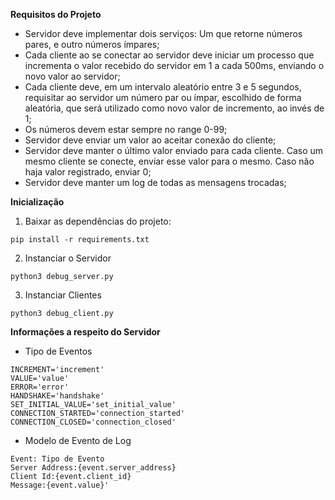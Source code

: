 **Requisitos do Projeto**

- Servidor deve implementar dois serviços: Um que retorne números pares, e outro números ímpares;
- Cada cliente ao se conectar ao servidor deve iniciar um processo que incrementa o valor recebido do servidor em 1 a cada 500ms, enviando o novo valor ao servidor;
- Cada cliente deve, em um intervalo aleatório entre 3 e 5 segundos, requisitar ao servidor um número par ou ímpar, escolhido de forma aleatória, que será utilizado como novo valor de incremento, ao invés de 1;
- Os números devem estar sempre no range 0-99;
- Servidor deve enviar um valor ao aceitar conexão do cliente;
- Servidor deve manter o último valor enviado para cada cliente. Caso um mesmo cliente se conecte, enviar esse valor para o mesmo. Caso não haja valor registrado, enviar 0;
- Servidor deve manter um log de todas as mensagens trocadas;

**Inicialização**

1) Baixar as dependências do projeto:
```
pip install -r requirements.txt
```
2) Instanciar o Servidor
```
python3 debug_server.py
```
3) Instanciar Clientes
```
python3 debug_client.py
```

**Informações a respeito do Servidor**

- Tipo de Eventos
```
INCREMENT='increment'
VALUE='value'
ERROR='error'
HANDSHAKE='handshake'
SET_INITIAL_VALUE='set_initial_value'
CONNECTION_STARTED='connection_started'
CONNECTION_CLOSED='connection_closed'
```

- Modelo de Evento de Log
```
Event: Tipo de Evento
Server Address:{event.server_address}
Client Id:{event.client_id}
Message:{event.value}'
```
